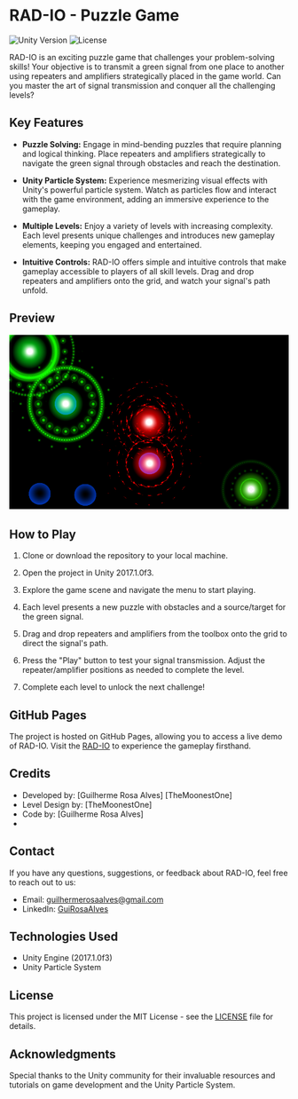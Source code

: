 # RAD-IO - Puzzle Game

![Unity Version](https://img.shields.io/badge/Unity-2017.1.0f3-green.svg)
![License](https://img.shields.io/badge/license-MIT-blue.svg)

RAD-IO is an exciting puzzle game that challenges your problem-solving skills! Your objective is to transmit a green signal from one place to another using repeaters and amplifiers strategically placed in the game world. Can you master the art of signal transmission and conquer all the challenging levels?

## Key Features

- **Puzzle Solving:** Engage in mind-bending puzzles that require planning and logical thinking. Place repeaters and amplifiers strategically to navigate the green signal through obstacles and reach the destination.

- **Unity Particle System:** Experience mesmerizing visual effects with Unity's powerful particle system. Watch as particles flow and interact with the game environment, adding an immersive experience to the gameplay.

- **Multiple Levels:** Enjoy a variety of levels with increasing complexity. Each level presents unique challenges and introduces new gameplay elements, keeping you engaged and entertained.

- **Intuitive Controls:** RAD-IO offers simple and intuitive controls that make gameplay accessible to players of all skill levels. Drag and drop repeaters and amplifiers onto the grid, and watch your signal's path unfold.

## Preview

![RAD-IO Preview](screenshot_1.png)

## How to Play

1. Clone or download the repository to your local machine.

2. Open the project in Unity 2017.1.0f3.

3. Explore the game scene and navigate the menu to start playing.

4. Each level presents a new puzzle with obstacles and a source/target for the green signal.

5. Drag and drop repeaters and amplifiers from the toolbox onto the grid to direct the signal's path.

6. Press the "Play" button to test your signal transmission. Adjust the repeater/amplifier positions as needed to complete the level.

7. Complete each level to unlock the next challenge!

## GitHub Pages

The project is hosted on GitHub Pages, allowing you to access a live demo of RAD-IO. Visit the [RAD-IO](https://guirosaalves.github.io/RAD-IO) to experience the gameplay firsthand.

## Credits

- Developed by: [Guilherme Rosa Alves] [TheMoonestOne]
- Level Design by: [TheMoonestOne]
- Code by: [Guilherme Rosa Alves]
- 
## Contact

If you have any questions, suggestions, or feedback about RAD-IO, feel free to reach out to us:

- Email: [guilhermerosaalves@gmail.com](mailto:guilhermerosaalves@gmail.com)
- LinkedIn: [GuiRosaAlves](https://www.linkedin.com/in/guirosaalves/)

## Technologies Used

- Unity Engine (2017.1.0f3)
- Unity Particle System

## License

This project is licensed under the MIT License - see the [LICENSE](LICENSE) file for details.

## Acknowledgments

Special thanks to the Unity community for their invaluable resources and tutorials on game development and the Unity Particle System.
